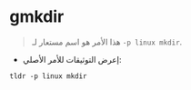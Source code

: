 # gmkdir

> هذا الأمر هو اسم مستعار لـ `-p linux mkdir`.

- إعرض التوثيقات للأمر الأصلي:

`tldr -p linux mkdir`
